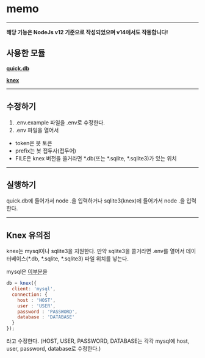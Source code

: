 # memo
-------------------------------------------------
**해당 기능은 NodeJs v12 기준으로 작성되었으며 v14에서도 작동합니다!**

사용한 모듈
-------------------------------------------------

[**quick.db**](https://www.npmjs.com/package/quick.db)

[**knex**](https://www.npmjs.com/package/knex)

-------------------------------------------------

수정하기
-------------------------------------------------

1. .env.example 파일을 .env로 수정한다.
2. .env 파일을 열어서
  - token은 봇 토큰
  - prefix는 봇 접두사(접두어)
  - FILE은 knex 버전을 쓸거라면 \*.db(또는 \*.sqlite, \*.sqlite3)가 있는 위치

-------------------------------------------------


실행하기
-------------------------------------------------

quick.db에 들어가서 node .을 입력하거나
sqlite3(knex)에 들어가서 node .을 입력한다.

-------------------------------------------------

Knex 유의점
-------------------------------------------------
knex는 mysql이나 sqlite3을 지원한다.
만약 sqlite3을 쓸거라면 .env를 열어서 데이터베이스(\*.db, \*.sqlite, \*.sqlite3) 파일 위치를 넣는다.

mysql은 [이부분](https://github.com/turtle85917/memo/blob/e9f76637c8d1a0a346cd0d3f78da0fc5779e8525/sqlite3(knex)/memo.js#L2)을

```js
db = knex({
  client: 'mysql',
  connection: {
    host : 'HOST',
    user : 'USER',
    password : 'PASSWORD',
    database : 'DATABASE'
  }
});
```

라고 수정한다. (HOST, USER, PASSWORD, DATABASE는 각각 mysql에 host, user, password, database로 수정한다.)
